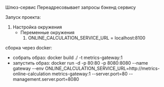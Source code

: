 Шлюз-сервис
Переадресовывает запросы бэкенд сервису

Запуск проекта:
1) Настройка окружения
    - Переменные окружения
      1) ONLINE_CALCULATION_SERVICE_URL = localhost:8100

   
сборка через docker:
- собрать образ: docker build ./ -t metrics-gateway:1
- запустить образ: docker run -d -p 80:80 -p 8080:8080 --name gateway --env ONLINE_CALCULATION_SERVICE_URL=http://metrics-online-calculation metrics-gateway:1 --server.port=80 --management.server.port=8080




